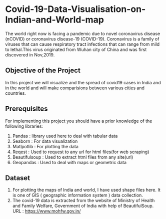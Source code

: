 # Covid-19-Data-Visualisation-on-Indian-and-World-map
The world right now is facing a pandemic due to novel coronavirus disease (nCOVID) or coronavirus disease-19 (COVID-19). Coronavirus is a family of viruses that can cause respiratory tract infections that can range from mild to lethal.This virus originated from Wuhan city of China and was first discovered in Nov,2019.

## Objective of the Project
In this project we will visualize and the spread of covid19 cases in India and in the world and will make comparisions between various cities and countries.

## Prerequisites
For implementing this project you should have a prior knowledge of the following libraries:
1. Pandas : library used here to deal with tabular data
2. Seaborn : For data visualization
3. Matlpotlib : For plotting the data
4. Reqest : Used to request to any url for html files(for web scraping)
5. Beautifulsoup : Used to extract html files from any site(url)
6. Geopandas : Used to deal with maps or geometric data

## Dataset
1. For plotting the maps of India and world, I have used shape files here. It is one of GIS ( geographic information system ) data collection.
2. The covid-19 data is extracted from the website of Ministry of Health and Family Welfare, Government of India with help of BeautifulSoup.
   URL : https://www.mohfw.gov.in/
   

